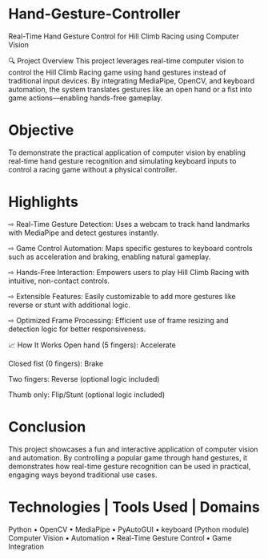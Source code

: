 # Hand-Gesture-Controller

Real-Time Hand Gesture Control for Hill Climb Racing using Computer Vision

🔍 Project Overview
This project leverages real-time computer vision to control the Hill Climb Racing game using hand gestures instead of traditional input devices. By integrating MediaPipe, OpenCV, and keyboard automation, the system translates gestures like an open hand or a fist into game actions—enabling hands-free gameplay.

# Objective
To demonstrate the practical application of computer vision by enabling real-time hand gesture recognition and simulating keyboard inputs to control a racing game without a physical controller.

# Highlights
⇨ Real-Time Gesture Detection: Uses a webcam to track hand landmarks with MediaPipe and detect gestures instantly.

⇨ Game Control Automation: Maps specific gestures to keyboard controls such as acceleration and braking, enabling natural gameplay.

⇨ Hands-Free Interaction: Empowers users to play Hill Climb Racing with intuitive, non-contact controls.

⇨ Extensible Features: Easily customizable to add more gestures like reverse or stunt with additional logic.

⇨ Optimized Frame Processing: Efficient use of frame resizing and detection logic for better responsiveness.

📈 How It Works
Open hand (5 fingers): Accelerate

Closed fist (0 fingers): Brake

Two fingers: Reverse (optional logic included)

Thumb only: Flip/Stunt (optional logic included)

# Conclusion
This project showcases a fun and interactive application of computer vision and automation. By controlling a popular game through hand gestures, it demonstrates how real-time gesture recognition can be used in practical, engaging ways beyond traditional use cases.

# Technologies | Tools Used | Domains
Python • OpenCV • MediaPipe • PyAutoGUI • keyboard (Python module)
Computer Vision • Automation • Real-Time Gesture Control • Game Integration
